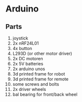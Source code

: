 # Arduino
## Parts
1. joystick
1. 2x nRF24L01
1. 4x button
1. L293D (or other motor driver)
1. 2x DC motoren
1. 2x 5V batteries
1. 2x arduino unos
1. 3d printed frame for robot
1. 3d printed frame for remote
1. some screws and bolts
1. 2x driver wheels
1. bal bearing for front/back wheel
